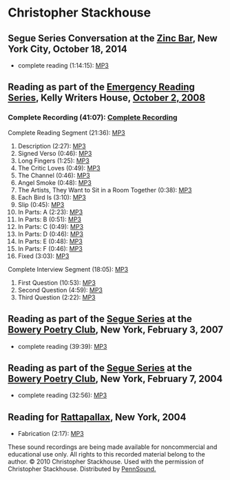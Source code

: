 Christopher Stackhouse
======================

Segue Series Conversation at the [Zinc Bar](Segue-ZINC.php), New York City, October 18, 2014
--------------------------------------------------------------------------------------------

-   complete reading (1:14:15): [MP3](https://media.sas.upenn.edu/pennsound/groups/Segue-Zinc-Bar/Zinc-Fall-2014/Statkun-Jomar-and-Stackhouse-Christopher_Segue-ZINC_10_18_14.mp3)

Reading as part of the [Emergency Reading Series](http://writing.upenn.edu/pennsound/x/Emergency.php), Kelly Writers House, [October 2, 2008](http://writing.upenn.edu/wh/calendar/1008.php#2)
----------------------------------------------------------------------------------------------------------------------------------------------------------------------------------------------

### Complete Recording (41:07): [Complete Recording](http://media.sas.upenn.edu/pennsound/groups/Emergency-Series/Stackhouse-Christopher_Emergency-Reading-Series_KWH-UPenn_10-02-08.mp3)

Complete Reading Segment (21:36): [MP3](https://media.sas.upenn.edu/pennsound/authors/Stackhouse/10-02-08/Stackhouse-Christopher_Emergency-Reading-Series_Full-Reading_KWH-UPenn_10-02-08.mp3)

1.  Description (2:27): [MP3](https://media.sas.upenn.edu/pennsound/authors/Stackhouse/10-02-08/Stackhouse-Christopher_Emergency-Reading-Series_Description_KWH-UPenn_10-02-08.mp3)
2.  Signed Verso (0:46): [MP3](https://media.sas.upenn.edu/pennsound/authors/Stackhouse/10-02-08/Stackhouse-Christopher_Emergency-Reading-Series_Signed-Verso_KWH-UPenn_10-02-08.mp3)
3.  Long Fingers (1:25): [MP3](https://media.sas.upenn.edu/pennsound/authors/Stackhouse/10-02-08/Stackhouse-Christopher_Emergency-Reading-Series_Long-Fingers_KWH-UPenn_10-02-08.mp3)
4.  The Critic Loves (0:49): [MP3](https://media.sas.upenn.edu/pennsound/authors/Stackhouse/10-02-08/Stackhouse-Christopher_Emergency-Reading-Series_The-Critic-Loves_KWH-UPenn_10-02-08.mp3)
5.  The Channel (0:46): [MP3](https://media.sas.upenn.edu/pennsound/authors/Stackhouse/10-02-08/Stackhouse-Christopher_Emergency-Reading-Series_The-Channel_KWH-UPenn_10-02-08.mp3)
6.  Angel Smoke (0:48): [MP3](https://media.sas.upenn.edu/pennsound/authors/Stackhouse/10-02-08/Stackhouse-Christopher_Emergency-Reading-Series_Angel-Smoke_KWH-UPenn_10-02-08.mp3)
7.  The Artists, They Want to Sit in a Room Together (0:38): [MP3](https://media.sas.upenn.edu/pennsound/authors/Stackhouse/10-02-08/Stackhouse-Christopher_Emergency-Reading-Series_The-Artists-They-Want-to-Sit-in-a-Room-Together_KWH-UPenn_10-02-08.mp3)
8.  Each Bird Is (3:10): [MP3](https://media.sas.upenn.edu/pennsound/authors/Stackhouse/10-02-08/Stackhouse-Christopher_Emergency-Reading-Series_Each-Bird-Is_KWH-UPenn_10-02-08.mp3)
9.  Slip (0:45): [MP3](https://media.sas.upenn.edu/pennsound/authors/Stackhouse/10-02-08/Stackhouse-Christopher_Emergency-Reading-Series_Slip_KWH-UPenn_10-02-08.mp3)
10. In Parts: A (2:23): [MP3](https://media.sas.upenn.edu/pennsound/authors/Stackhouse/10-02-08/Stackhouse-Christopher_Emergency-Reading-Series_In-Parts-A_KWH-UPenn_10-02-08.mp3)
11. In Parts: B (0:51): [MP3](https://media.sas.upenn.edu/pennsound/authors/Stackhouse/10-02-08/Stackhouse-Christopher_Emergency-Reading-Series_In-Parts-B_KWH-UPenn_10-02-08.mp3)
12. In Parts: C (0:49): [MP3](https://media.sas.upenn.edu/pennsound/authors/Stackhouse/10-02-08/Stackhouse-Christopher_Emergency-Reading-Series_In-Parts-C_KWH-UPenn_10-02-08.mp3)
13. In Parts: D (0:46): [MP3](https://media.sas.upenn.edu/pennsound/authors/Stackhouse/10-02-08/Stackhouse-Christopher_Emergency-Reading-Series_In-Parts-D_KWH-UPenn_10-02-08.mp3)
14. In Parts: E (0:48): [MP3](https://media.sas.upenn.edu/pennsound/authors/Stackhouse/10-02-08/Stackhouse-Christopher_Emergency-Reading-Series_In-Parts-E_KWH-UPenn_10-02-08.mp3)
15. In Parts: F (0:46): [MP3](https://media.sas.upenn.edu/pennsound/authors/Stackhouse/10-02-08/Stackhouse-Christopher_Emergency-Reading-Series_In-Parts-F_KWH-UPenn_10-02-08.mp3)
16. Fixed (3:03): [MP3](https://media.sas.upenn.edu/pennsound/authors/Stackhouse/10-02-08/Stackhouse-Christopher_Emergency-Reading-Series_Fixed_KWH-UPenn_10-02-08.mp3)

Complete Interview Segment (18:05): [MP3](https://media.sas.upenn.edu/pennsound/authors/Stackhouse/10-02-08/Stackhouse-Christopher_Emergency-Reading-Series_Full-Interview_KWH-UPenn_10-02-08.mp3)

1.  First Question (10:53): [MP3](https://media.sas.upenn.edu/pennsound/authors/Stackhouse/10-02-08/Stackhouse-Christopher_Emergency-Reading-Series_First-Question_KWH-UPenn_10-02-08.mp3)
2.  Second Question (4:59): [MP3](https://media.sas.upenn.edu/pennsound/authors/Stackhouse/10-02-08/Stackhouse-Christopher_Emergency-Reading-Series_Second-Question_KWH-UPenn_10-02-08.mp3)
3.  Third Question (2:22): [MP3](https://media.sas.upenn.edu/pennsound/authors/Stackhouse/10-02-08/Stackhouse-Christopher_Emergency-Reading-Series_Third-Question_KWH-UPenn_10-02-08.mp3)

Reading as part of the [Segue Series](http://writing.upenn.edu/pennsound/x/Segue-BPC.html) at the [Bowery Poetry Club](http://www.bowerypoetry.com/), New York, February 3, 2007
--------------------------------------------------------------------------------------------------------------------------------------------------------------------------------

-   complete reading (39:39): [MP3](http://media.sas.upenn.edu/pennsound/authors/Stackhouse/Stackhouse-Christopher_BPC-Segue_2-3-07.mp3)

Reading as part of the [Segue Series](http://writing.upenn.edu/pennsound/x/Segue-BPC.html) at the [Bowery Poetry Club](http://www.bowerypoetry.com/), New York, February 7, 2004
--------------------------------------------------------------------------------------------------------------------------------------------------------------------------------

-   complete reading (32:56): [MP3](http://media.sas.upenn.edu/pennsound/authors/Stackhouse/Stackhouse-Christopher_Segue_NY_2-7-04.mp3)

Reading for [Rattapallax](http://writing.upenn.edu/pennsound/x/Rattapallax.html), New York, 2004
------------------------------------------------------------------------------------------------

-   Fabrication (2:17): [MP3](http://media.sas.upenn.edu/pennsound/groups/Rattapallax/Stackhouse-Christopher_Fabrication_Rattapallax_2004.mp3)

These sound recordings are being made available for noncommercial and educational use only.
All rights to this recorded material belong to the author. © 2010 Christopher Stackhouse.
Used with the permission of Christopher Stackhouse. Distributed by [PennSound.](../index.html)
